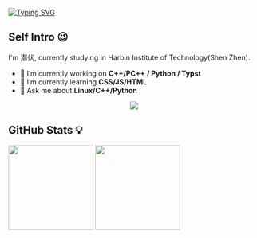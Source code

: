 <a href="https://git.io/typing-svg"><img src="https://readme-typing-svg.demolab.com?font=Fira+Code&pause=1000&random=false&width=435&lines=Hi+I'm+潜伏+%F0%9F%91%8B" alt="Typing SVG" /></a>

## Self Intro 😉
I'm 潜伏, currently studying in Harbin Institute of Technology(Shen Zhen).
- 🔭 I’m currently working on **C++/PC++ / Python / Typst**
- 🌱 I’m currently learning **CSS/JS/HTML**
- 💬 Ask me about **Linux/C++/Python**
<p align="center">
  <a href="https://skillicons.dev">
    <img src="https://skillicons.dev/icons?i=cpp,py,md,vscode,neovim,arch,github,stackoverflow,ai,docker,rocket" />
  </a>
</p>

## GitHub Stats 💡

<div align="left">
<span>  </span>
<img height="170px" src="https://github-readme-stats.vercel.app/api?username=capoo-fan" /><span>  </span><img height="170px" src="https://github-readme-stats.vercel.app/api/top-langs/?username=capoo-fan&layout=compact" />
<span>  </span>
</div>


<!--
**capoo-fan/capoo-fan** is a ✨ _special_ ✨ repository because its `README.md` (this file) appears on your GitHub profile.

Here are some ideas to get you started:

- 🔭 I’m currently working on ...
- 🌱 I’m currently learning ...
- 👯 I’m looking to collaborate on ...
- 🤔 I’m looking for help with ...
- 💬 Ask me about ...
- 📫 How to reach me: ...

- 😄 Pronouns: ...
- ⚡ Fun fact: ...
-->
